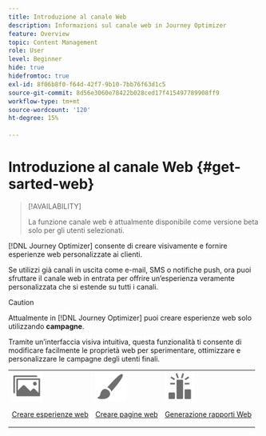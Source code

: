 ```yaml
---
title: Introduzione al canale Web
description: Informazioni sul canale web in Journey Optimizer
feature: Overview
topic: Content Management
role: User
level: Beginner
hide: true
hidefromtoc: true
exl-id: 8f06b8f0-f64d-42f7-9b10-7bb76f63d1c5
source-git-commit: 8d56e3060e78422b028ced17f415497789908ff9
workflow-type: tm+mt
source-wordcount: '120'
ht-degree: 15%

---
```


# Introduzione al canale Web {#get-sarted-web}

>[!AVAILABILITY]
>
>La funzione canale web è attualmente disponibile come versione beta solo per gli utenti selezionati.

[!DNL Journey Optimizer] consente di creare visivamente e fornire esperienze web personalizzate ai clienti.

Se utilizzi già canali in uscita come e-mail, SMS o notifiche push, ora puoi sfruttare il canale web in entrata per offrire un’esperienza veramente personalizzata che si estende su tutti i canali.

>[!CAUTION]
>
>Attualmente in [!DNL Journey Optimizer] puoi creare esperienze web solo utilizzando **campagne**.

Tramite un’interfaccia visiva intuitiva, questa funzionalità ti consente di modificare facilmente le proprietà web per sperimentare, ottimizzare e personalizzare le campagne degli utenti finali.

<!--
[Learn more on web channel in this video](#video)
-->

<table>
<tr>
<td><img src="../assets/do-not-localize/icon_assets.svg" width="60px"><p><a href="create-web.md">Creare esperienze web</a></p></td>
<td><img src="../assets/do-not-localize/icon_design.svg" width="60px"><p><a href="author-web.md">Creare pagine web</a></p></td>
<td><img src="../assets/do-not-localize/monitor.svg" width="60px"><p><a href="web-report.md">Generazione rapporti Web</a></p></td>
</tr>
</table>

<!--
## How-to video{#video}

The video below shows how to 

>[!VIDEO]()
-->
